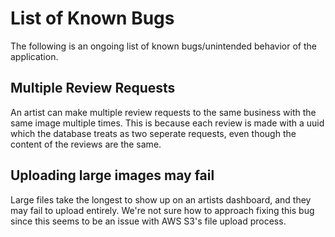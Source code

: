 # List of Known Bugs
The following is an ongoing list of known bugs/unintended behavior of the application.

## Multiple Review Requests
An artist can make multiple review requests to the same business with the same image multiple times.
This is because each review is made with a uuid which the database treats as two seperate requests, even
though the content of the reviews are the same. 

## Uploading large images may fail
Large files take the longest to show up on an artists dashboard, and they 
may fail to upload entirely. We're not sure how to approach fixing this
bug since this seems to be an issue with AWS S3's file upload process. 